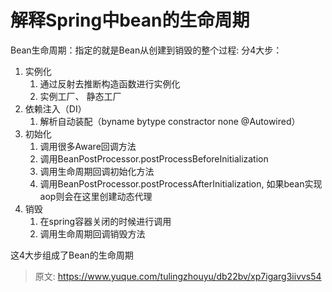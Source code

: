 # 解释Spring中bean的生命周期

Bean生命周期：指定的就是Bean从创建到销毁的整个过程: 分4大步：

1. 实例化
   1. 通过反射去推断构造函数进行实例化
   2. 实例工厂、 静态工厂
2. 依赖注入（DI）
   1. 解析自动装配（byname bytype constractor none @Autowired）
3. 初始化
   1. 调用很多Aware回调方法
   2. 调用BeanPostProcessor.postProcessBeforeInitialization
   3. 调用生命周期回调初始化方法
   4. 调用BeanPostProcessor.postProcessAfterInitialization, 如果bean实现aop则会在这里创建动态代理
4. 销毁
   1. 在spring容器关闭的时候进行调用
   2. 调用生命周期回调销毁方法


这4大步组成了Bean的生命周期



> 原文: <https://www.yuque.com/tulingzhouyu/db22bv/xp7igarg3iivvs54>